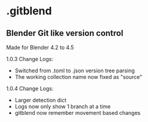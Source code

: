# .gitblend
## Blender Git like version control
Made for Blender 4.2 to 4.5

1.0.3 Change Logs:
- Switched from .toml to .json version tree parsing
- The working collection name now fixed as "source"

1.0.4 Change Logs:
- Larger detection dict
- Logs now only show 1 branch at a time
- gitblend now remember movement based changes